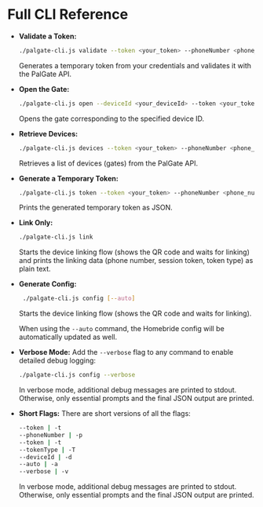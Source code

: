 # Full CLI Reference

   - **Validate a Token:**
     ```bash
     ./palgate-cli.js validate --token <your_token> --phoneNumber <phone_number> --tokenType <0|1|2>
     ```
     Generates a temporary token from your credentials and validates it with the PalGate API.

   - **Open the Gate:**
     ```bash
     ./palgate-cli.js open --deviceId <your_deviceId> --token <your_token> --phoneNumber <phone_number> --tokenType <1|2>
     ```
     Opens the gate corresponding to the specified device ID.

   - **Retrieve Devices:**
     ```bash
     ./palgate-cli.js devices --token <your_token> --phoneNumber <phone_number> --tokenType <1|2>
     ```
     Retrieves a list of devices (gates) from the PalGate API.

   - **Generate a Temporary Token:**
     ```bash
     ./palgate-cli.js token --token <your_token> --phoneNumber <phone_number> --tokenType <0|1|2>
     ```
     Prints the generated temporary token as JSON.

   - **Link Only:**
     ```bash
     ./palgate-cli.js link
     ```
     Starts the device linking flow (shows the QR code and waits for linking) and prints the linking data (phone number, session token, token type) as plain text.

   - **Generate Config:**
     ```bash
      ./palgate-cli.js config [--auto]
     ```
      Starts the device linking flow (shows the QR code and waits for linking).
      
      When using the `--auto` command, the Homebride config will be automatically updated as well.
      

   - **Verbose Mode:**
     Add the `--verbose` flag to any command to enable detailed debug logging:
     ```bash
     ./palgate-cli.js config --verbose
     ```
     In verbose mode, additional debug messages are printed to stdout. Otherwise, only essential prompts and the final JSON output are printed.

   - **Short Flags:**
     There are short versions of all the flags:
     ```bash
     --token | -t
     --phoneNumber | -p
     --token | -t
     --tokenType | -T
     --deviceId | -d
     --auto | -a
     --verbose | -v
     ```
     In verbose mode, additional debug messages are printed to stdout. Otherwise, only essential prompts and the final JSON output are printed.